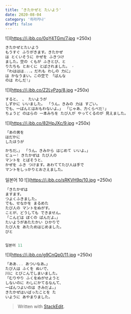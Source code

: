 ```yaml
---
title: ’きたかぜと たいよう'
date: 2020-08-04
category: '히라카나'
draft: false
---
```

![](https://i.ibb.co/0qY4TGm/7.jpg =250x)
```js
きたかぜとたいよう
もうすぐ ふりがきます。きたかぜ 
は とくいそうに かぜを ふきつけ 
ました。空の くもが ふきとび、と 
りたちも とおくに とばされました。 - 
「わははは...。だれも わしの 力に」 
は かなうまい。この空で 「ばんな 
のは わしだ!」
```
![](https://i.ibb.co/Z2LyPzg/8.jpg =250x)
```js
すると、 、 たいようが
しずかに いいました。 「うん。きみの 力は すごい。 
でも、一ばんとはおもわないよ。」 「じゃあ、力くらべだ!」
ちょうど のはらの 一本みちを たび人が やってくるのが 見えました。
```
![](https://i.ibb.co/82HpJXc/9.jpg =250x)
```js
「あの男を
はだかに
したほうが

かちだ。」 「うん。きみから はじめて いいよ。」
ビュー! きたかぜは たび人の 
マントを とばそうと、
かぜを ふき つけます。あわててたび人は手で
マントをしっかりとおさえました。

```
일본어 10
![](https://i.ibb.co/sRKVH9p/10.jpg =250x)
```js
「きたかぜは
ますます。
つよくふきました。
でも、せなかを まるめた 
たび人の マントをぬがす。 
ことが、どうしても できません。 
「こんどは ぼくの ばんだよ。」
たいようがあたたかい ひかりで 
たび人を あたためはじめました。
びと


일본어 11
```
![](https://i.ibb.co/g9CnQp0/11.jpg =250x)
```js
「ああ... あついなあ。」
たび人は ふくを ぬいで、 
川に とびこんでしまいました。 
「むりやり ふくをぬがせようと 
しないのに わしにかてるなんて、 
一ばんつよいのは きみだよ。」
きたかぜはいばったことを た 
いように あやまりました。

```

> Written with [StackEdit](https://stackedit.io/).
<!--stackedit_data:
eyJoaXN0b3J5IjpbOTM0MzgzNDkxLDgxMDIwMTQwNSwtMTQwMD
MzNjE1XX0=
-->